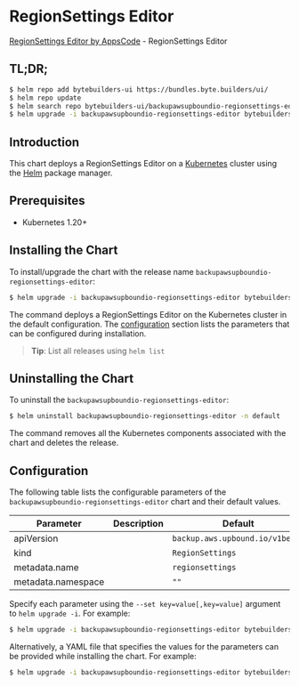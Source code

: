 # RegionSettings Editor

[RegionSettings Editor by AppsCode](https://byte.builders) - RegionSettings Editor

## TL;DR;

```bash
$ helm repo add bytebuilders-ui https://bundles.byte.builders/ui/
$ helm repo update
$ helm search repo bytebuilders-ui/backupawsupboundio-regionsettings-editor --version=v0.4.18
$ helm upgrade -i backupawsupboundio-regionsettings-editor bytebuilders-ui/backupawsupboundio-regionsettings-editor -n default --create-namespace --version=v0.4.18
```

## Introduction

This chart deploys a RegionSettings Editor on a [Kubernetes](http://kubernetes.io) cluster using the [Helm](https://helm.sh) package manager.

## Prerequisites

- Kubernetes 1.20+

## Installing the Chart

To install/upgrade the chart with the release name `backupawsupboundio-regionsettings-editor`:

```bash
$ helm upgrade -i backupawsupboundio-regionsettings-editor bytebuilders-ui/backupawsupboundio-regionsettings-editor -n default --create-namespace --version=v0.4.18
```

The command deploys a RegionSettings Editor on the Kubernetes cluster in the default configuration. The [configuration](#configuration) section lists the parameters that can be configured during installation.

> **Tip**: List all releases using `helm list`

## Uninstalling the Chart

To uninstall the `backupawsupboundio-regionsettings-editor`:

```bash
$ helm uninstall backupawsupboundio-regionsettings-editor -n default
```

The command removes all the Kubernetes components associated with the chart and deletes the release.

## Configuration

The following table lists the configurable parameters of the `backupawsupboundio-regionsettings-editor` chart and their default values.

|     Parameter      | Description |                  Default                   |
|--------------------|-------------|--------------------------------------------|
| apiVersion         |             | <code>backup.aws.upbound.io/v1beta1</code> |
| kind               |             | <code>RegionSettings</code>                |
| metadata.name      |             | <code>regionsettings</code>                |
| metadata.namespace |             | <code>""</code>                            |


Specify each parameter using the `--set key=value[,key=value]` argument to `helm upgrade -i`. For example:

```bash
$ helm upgrade -i backupawsupboundio-regionsettings-editor bytebuilders-ui/backupawsupboundio-regionsettings-editor -n default --create-namespace --version=v0.4.18 --set apiVersion=backup.aws.upbound.io/v1beta1
```

Alternatively, a YAML file that specifies the values for the parameters can be provided while
installing the chart. For example:

```bash
$ helm upgrade -i backupawsupboundio-regionsettings-editor bytebuilders-ui/backupawsupboundio-regionsettings-editor -n default --create-namespace --version=v0.4.18 --values values.yaml
```
